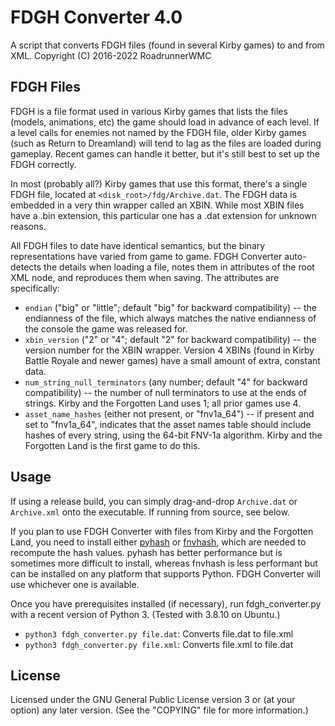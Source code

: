 # FDGH Converter 4.0

A script that converts FDGH files (found in several Kirby games) to and from XML.
Copyright (C) 2016-2022 RoadrunnerWMC

## FDGH Files

FDGH is a file format used in various Kirby games that lists the files (models, animations, etc) the game should load in advance of each level. If a level calls for enemies not named by the FDGH file, older Kirby games (such as Return to Dreamland) will tend to lag as the files are loaded during gameplay. Recent games can handle it better, but it's still best to set up the FDGH correctly.

In most (probably all?) Kirby games that use this format, there's a single FDGH file, located at `<disk_root>/fdg/Archive.dat`. The FDGH data is embedded in a very thin wrapper called an XBIN. While most XBIN files have a .bin extension, this particular one has a .dat extension for unknown reasons.

All FDGH files to date have identical semantics, but the binary representations have varied from game to game. FDGH Converter auto-detects the details when loading a file, notes them in attributes of the root XML node, and reproduces them when saving. The attributes are specifically:

* `endian` ("big" or "little"; default "big" for backward compatibility) -- the endianness of the file, which always matches the native endianness of the console the game was released for.
* `xbin_version` ("2" or "4"; default "2" for backward compatibility) -- the version number for the XBIN wrapper. Version 4 XBINs (found in Kirby Battle Royale and newer games) have a small amount of extra, constant data.
* `num_string_null_terminators` (any number; default "4" for backward compatibility) -- the number of null terminators to use at the ends of strings. Kirby and the Forgotten Land uses 1; all prior games use 4.
* `asset_name_hashes` (either not present, or "fnv1a_64") -- if present and set to "fnv1a_64", indicates that the asset names table should include hashes of every string, using the 64-bit FNV-1a algorithm. Kirby and the Forgotten Land is the first game to do this.

## Usage

If using a release build, you can simply drag-and-drop `Archive.dat` or `Archive.xml` onto the executable. If running from source, see below.

If you plan to use FDGH Converter with files from Kirby and the Forgotten Land, you need to install either [pyhash](https://pypi.org/project/pyhash/) or [fnvhash](https://pypi.org/project/fnvhash/), which are needed to recompute the hash values. pyhash has better performance but is sometimes more difficult to install, whereas fnvhash is less performant but can be installed on any platform that supports Python. FDGH Converter will use whichever one is available.

Once you have prerequisites installed (if necessary), run fdgh_converter.py with a recent version of Python 3. (Tested with 3.8.10 on Ubuntu.)

* `python3 fdgh_converter.py file.dat`: Converts file.dat to file.xml
* `python3 fdgh_converter.py file.xml`: Converts file.xml to file.dat

## License

Licensed under the GNU General Public License version 3 or (at your option) any later version. (See the "COPYING" file for more information.)
